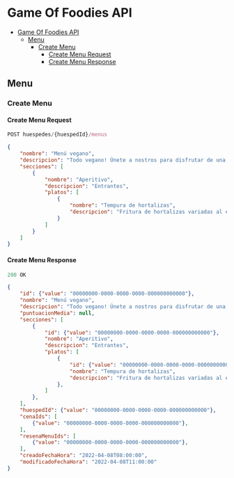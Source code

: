  # Game Of Foodies API
- [Game Of Foodies API](#game-of-foodies-api)
  - [Menu](#menu)
    - [Create Menu](#create-menu)
      - [Create Menu Request](#create-menu-request)
      - [Create Menu Response](#create-menu-response)


## Menu

### Create Menu

#### Create Menu Request 

```js
POST huespedes/{huespedId}/menus
```

```json
{
    "nombre": "Menú vegano",
    "descripcion": "Todo vegano! Únete a nostros para disfrutar de una cena saludable..",
    "secciones": [
        {
            "nombre": "Aperitivo",
            "descripcion": "Entrantes",
            "platos": [
                {
                    "nombre": "Tempura de hortalizas",
                    "descripcion": "Fritura de hortalizas variadas al estilo japonés"
                }
            ]
        }
    ]
}
```
#### Create Menu Response
```js
200 OK
```
```json
{
    "id": {"value": "00000000-0000-0000-0000-000000000000"},
    "nombre": "Menú vegano",
    "descripcion": "Todo vegano! Únete a nostros para disfrutar de una cena saludable..",
    "puntuacionMedia": null,
    "secciones": [
        {
            "id": {"value": "00000000-0000-0000-0000-000000000000"},
            "nombre": "Aperitivo",
            "descripcion": "Entrantes",
            "platos": [
                {
                    "id": {"value": "00000000-0000-0000-0000-000000000000"},
                    "nombre": "Tempura de hortalizas",
                    "descripcion": "Fritura de hortalizas variadas al estilo japonés"
                },
            ]
        },
    ],
    "huespedId": {"value": "00000000-0000-0000-0000-000000000000"},
    "cenaIds": [
        {"value": "00000000-0000-0000-0000-000000000000"},
    ],
    "resenaMenuIds": [
        {"value": "00000000-0000-0000-0000-000000000000"},
    ],
    "creadoFechaHora": "2022-04-08T08:00:00",
    "modificadoFechaHora": "2022-04-08T11:00:00"
}
```
